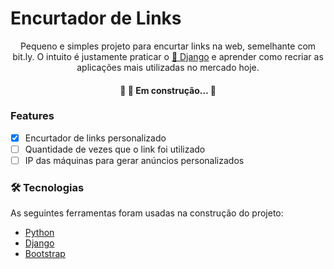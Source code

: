 # Encurtador de Links 

<p align="center">Pequeno e simples projeto para encurtar links na web, semelhante com bit.ly. O intuito é justamente praticar o <a href="https://www.djangoproject.com/">🔗 Django</a> e aprender como recriar as aplicações mais utilizadas no mercado hoje.</p>

<h4 align="center"> 
	🚧  🚀 Em construção...  🚧
</h4>

### Features

- [x] Encurtador de links personalizado
- [ ] Quantidade de vezes que o link foi utilizado
- [ ] IP das máquinas para gerar anúncios personalizados

### 🛠 Tecnologias

As seguintes ferramentas foram usadas na construção do projeto:

- [Python](https://www.python.org/)
- [Django](https://www.djangoproject.com/)
- [Bootstrap](https://getbootstrap.com/)
